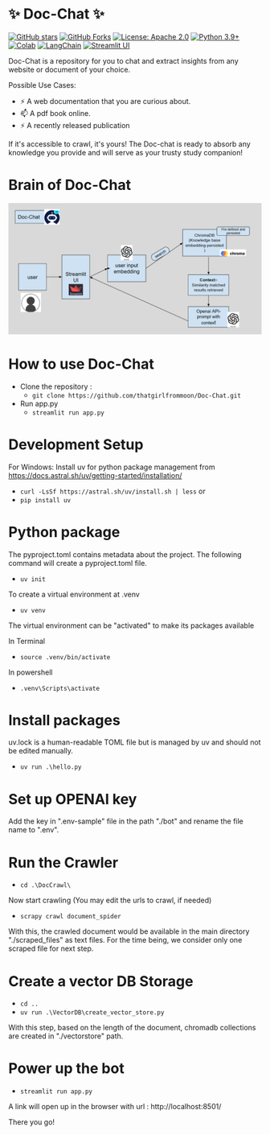 #                                    ✨  Doc-Chat ✨

[![GitHub stars](https://img.shields.io/github/stars/thatgirlfrommoon/Doc-Chat?style=social)](https://github.com/thatgirlfrommoon/Doc-Chat/stargazers)
[![GitHub Forks](https://img.shields.io/github/forks/thatgirlfrommoon/Doc-Chat?style=social)](https://github.com/thatgirlfrommoon/Doc-Chat/forks)
[![License: Apache 2.0](https://img.shields.io/badge/License-Apache%202.0-yellow.svg)](https://opensource.org/license/apache-2-0)
[![Python 3.9+](https://img.shields.io/badge/python-3.9+-blue.svg)](https://www.python.org/downloads/)
[![Colab](https://colab.research.google.com/assets/colab-badge.svg)](https://colab.research.google.com/drive/1yrS2Kp-kprYWot_sEu7JeWMIRAei_vov?usp=sharing)
[![LangChain](https://img.shields.io/badge/LangChain-Open%20SourceFramework-5e9cff?logo=langchain&logoColor=white)](https://python.langchain.com/docs/introduction/)
[![Streamlit UI](https://static.streamlit.io/badges/streamlit_badge_black_red.svg)](https://streamlit.io/)



Doc-Chat is a repository for you to chat and extract insights from any website or document of your choice.

Possible Use Cases:
- ⚡ A web documentation that you are curious about.
- 📫 A pdf book online.
- ⚡ A recently released publication

If it's accessible to crawl, it's yours! The Doc-chat is ready to absorb any knowledge you provide and will serve as your trusty study companion!

# Brain of Doc-Chat

![alt text](./images/workflow.png)

# How to use Doc-Chat
- Clone the repository :
    - ```git clone https://github.com/thatgirlfrommoon/Doc-Chat.git```
- Run app.py
    - ```streamlit run app.py```


# Development Setup

For Windows: 
Install uv for python package management from https://docs.astral.sh/uv/getting-started/installation/

- ```curl -LsSf https://astral.sh/uv/install.sh | less```
or 
- ```pip install uv```


# Python package
The pyproject.toml contains metadata about the project. The following command will create a pyproject.toml file.
- ```uv init```

To create a virtual environment at .venv
- ```uv venv```

The virtual environment can be "activated" to make its packages available

In Terminal
- ```source .venv/bin/activate```

In powershell
- ```.venv\Scripts\activate```

# Install packages
uv.lock is a human-readable TOML file but is managed by uv and should not be edited manually.
- ```uv run .\hello.py```


# Set up OPENAI key
Add the key in ".env-sample" file in the path "./bot" and rename the file name to ".env".

# Run the Crawler
- ```cd .\DocCrawl\```

Now start crawling (You may edit the urls to crawl, if needed) 
- ```scrapy crawl document_spider```

With this, the crawled document would be available in the main directory "./scraped_files" as text files.
For the time being, we consider only one scraped file for next step.

# Create a vector DB Storage
- ```cd ..```
- ```uv run .\VectorDB\create_vector_store.py```

With this step, based on the length of the document, chromadb collections are created in "./vectorstore" path.


# Power up the bot
- ```streamlit run app.py```


A link will open up in the browser with url : http://localhost:8501/ 

There you go!
